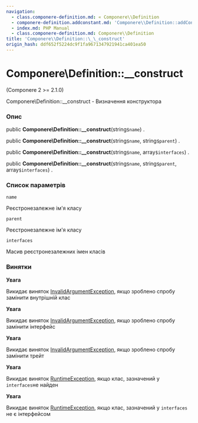 ```yaml
---
navigation:
  - class.componere-definition.md: « Componere\\Definition
  - componere-definition.addconstant.md: 'Componere\\Definition::addConstant »'
  - index.md: PHP Manual
  - class.componere-definition.md: Componere\\Definition
title: 'Componere\\Definition::\_\_construct'
origin_hash: ddf652f5224dc9f1fa9671347921941ca401ea50
---
```

# Componere\\Definition::\_\_construct

(Componere 2 >= 2.1.0)

Componere\\Definition::\_\_construct - Визначення конструктора

### Опис

public **Componere\\Definition::\_\_construct**(string`$name`) .

public **Componere\\Definition::\_\_construct**(string`$name`, string`$parent`) .

public **Componere\\Definition::\_\_construct**(string`$name`, array`$interfaces`) .

public **Componere\\Definition::\_\_construct**(string`$name`, string`$parent`, array`$interfaces`) .

### Список параметрів

`name`

Реєстронезалежне ім'я класу

`parent`

Реєстронезалежне ім'я класу

`interfaces`

Масив реєстронезалежних імен класів

### Винятки

**Увага**

Викидає виняток [InvalidArgumentException](class.invalidargumentexception.md), якщо зроблено спробу замінити внутрішній клас

**Увага**

Викидає виняток [InvalidArgumentException](class.invalidargumentexception.md), якщо зроблено спробу замінити інтерфейс

**Увага**

Викидає виняток [InvalidArgumentException](class.invalidargumentexception.md), якщо зроблено спробу замінити трейт

**Увага**

Викидає виняток [RuntimeException](class.runtimeexception.md), якщо клас, зазначений у `interfaces`не найден

**Увага**

Викидає виняток [RuntimeException](class.runtimeexception.md), якщо клас, зазначений у `interfaces` не є інтерфейсом
